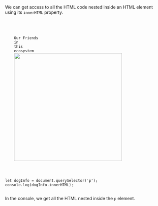 We can get access to all the HTML code
nested inside an
HTML element using
its `innerHTML` property.

<codeblock language="javascript" type="lesson">
<code>
<panel language="html">
<p>
    Our Friends
    <span>in </span>
    <span>this </span>
    <span>ecosystem</span>
    <img src="shih-tzu-dog-01.jpg" width="350px">
</p>
</panel>
<panel language="javascript">
let dogInfo = document.querySelector('p');
console.log(dogInfo.innerHTML);
</panel>
</code>
</codeblock>

In the console,
we get all the
HTML nested inside
the `p` element.